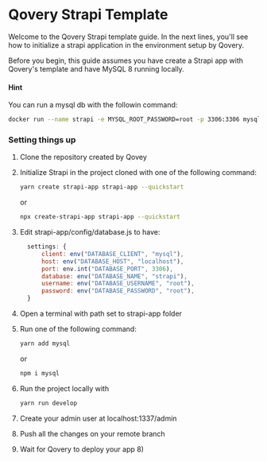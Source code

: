 # Qovery Strapi Template

Welcome to the Qovery Strapi template guide. In the next lines, you'll see how to initialize a strapi application in the environment setup by Qovery.

Before you begin, this guide assumes you have create a Strapi app with Qovery's template and have MySQL 8 running locally.

#### Hint
You can run a mysql db with the followin command:
```bash
docker run --name strapi -e MYSQL_ROOT_PASSWORD=root -p 3306:3306 mysql:8
```

### Setting things up

1. Clone the repository created by Qovey
2. Initialize Strapi in the project cloned with one of the following command:

      ```bash
      yarn create strapi-app strapi-app --quickstart
      ```
      
      or
      
      ```bash
      npx create-strapi-app strapi-app --quickstart
      ```
        
3. Edit strapi-app/config/database.js to have:

      ```js
        settings: {
            client: env("DATABASE_CLIENT", "mysql"),
            host: env("DATABASE_HOST", "localhost"),
            port: env.int("DATABASE_PORT", 3306),
            database: env("DATABASE_NAME", "strapi"),
            username: env("DATABASE_USERNAME", "root"),
            password: env("DATABASE_PASSWORD", "root"),
        }
      ```
        
4. Open a terminal with path set to strapi-app folder
5. Run one of the following command:

      ```bash
      yarn add mysql
      ```
      
      or
      
      ```bash
      npm i mysql
      ```
      
6. Run the project locally with 
      ```bash
      yarn run develop
      ```
8. Create your admin user at localhost:1337/admin
9. Push all the changes on your remote branch
10. Wait for Qovery to deploy your app 8)
